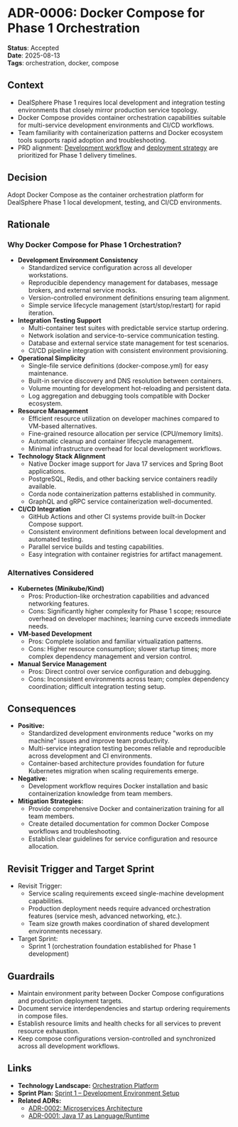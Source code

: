 # ADR-0006: Docker Compose for Phase 1 Orchestration

**Status**: Accepted  
**Date**: 2025-08-13  
**Tags**: orchestration, docker, compose

## Context

- DealSphere Phase 1 requires local development and integration testing environments that closely mirror production service topology.
- Docker Compose provides container orchestration capabilities suitable for multi-service development environments and CI/CD workflows.
- Team familiarity with containerization patterns and Docker ecosystem tools supports rapid adoption and troubleshooting.
- PRD alignment: [Development workflow](../product/prd.md#development-workflow) and [deployment strategy](../product/prd.md#deployment-strategy) are prioritized for Phase 1 delivery timelines.

## Decision

Adopt Docker Compose as the container orchestration platform for DealSphere Phase 1 local development, testing, and CI/CD environments.

## Rationale

### Why Docker Compose for Phase 1 Orchestration?

- **Development Environment Consistency**
  - Standardized service configuration across all developer workstations.
  - Reproducible dependency management for databases, message brokers, and external service mocks.
  - Version-controlled environment definitions ensuring team alignment.
  - Simple service lifecycle management (start/stop/restart) for rapid iteration.
- **Integration Testing Support**
  - Multi-container test suites with predictable service startup ordering.
  - Network isolation and service-to-service communication testing.
  - Database and external service state management for test scenarios.
  - CI/CD pipeline integration with consistent environment provisioning.
- **Operational Simplicity**
  - Single-file service definitions (docker-compose.yml) for easy maintenance.
  - Built-in service discovery and DNS resolution between containers.
  - Volume mounting for development hot-reloading and persistent data.
  - Log aggregation and debugging tools compatible with Docker ecosystem.
- **Resource Management**
  - Efficient resource utilization on developer machines compared to VM-based alternatives.
  - Fine-grained resource allocation per service (CPU/memory limits).
  - Automatic cleanup and container lifecycle management.
  - Minimal infrastructure overhead for local development workflows.
- **Technology Stack Alignment**
  - Native Docker image support for Java 17 services and Spring Boot applications.
  - PostgreSQL, Redis, and other backing service containers readily available.
  - Corda node containerization patterns established in community.
  - GraphQL and gRPC service containerization well-documented.
- **CI/CD Integration**
  - GitHub Actions and other CI systems provide built-in Docker Compose support.
  - Consistent environment definitions between local development and automated testing.
  - Parallel service builds and testing capabilities.
  - Easy integration with container registries for artifact management.

### Alternatives Considered

- **Kubernetes (Minikube/Kind)**
  - Pros: Production-like orchestration capabilities and advanced networking features.
  - Cons: Significantly higher complexity for Phase 1 scope; resource overhead on developer machines; learning curve exceeds immediate needs.
- **VM-based Development**
  - Pros: Complete isolation and familiar virtualization patterns.
  - Cons: Higher resource consumption; slower startup times; more complex dependency management and version control.
- **Manual Service Management**
  - Pros: Direct control over service configuration and debugging.
  - Cons: Inconsistent environments across team; complex dependency coordination; difficult integration testing setup.

## Consequences

- **Positive:**
  - Standardized development environments reduce "works on my machine" issues and improve team productivity.
  - Multi-service integration testing becomes reliable and reproducible across development and CI environments.
  - Container-based architecture provides foundation for future Kubernetes migration when scaling requirements emerge.
- **Negative:**
  - Development workflow requires Docker installation and basic containerization knowledge from team members.
- **Mitigation Strategies:**
  - Provide comprehensive Docker and containerization training for all team members.
  - Create detailed documentation for common Docker Compose workflows and troubleshooting.
  - Establish clear guidelines for service configuration and resource allocation.

## Revisit Trigger and Target Sprint

- Revisit Trigger:
  - Service scaling requirements exceed single-machine development capabilities.
  - Production deployment needs require advanced orchestration features (service mesh, advanced networking, etc.).
  - Team size growth makes coordination of shared development environments necessary.
- Target Sprint:
  - Sprint 1 (orchestration foundation established for Phase 1 development)

## Guardrails

- Maintain environment parity between Docker Compose configurations and production deployment targets.
- Document service interdependencies and startup ordering requirements in compose files.
- Establish resource limits and health checks for all services to prevent resource exhaustion.
- Keep compose configurations version-controlled and synchronized across all development workflows.

## Links

- **Technology Landscape:** [Orchestration Platform](../tech/technology-landscape.md#orchestration-platform)
- **Sprint Plan:** [Sprint 1 – Development Environment Setup](../tech/sprint-plan-phase-1.md#sprint-1-development-environment-setup)
- **Related ADRs:**
  - [ADR-0002: Microservices Architecture](ADR-0002-microservices-architecture.md)
  - [ADR-0001: Java 17 as Language/Runtime](ADR-0001-java-17-runtime.md)
